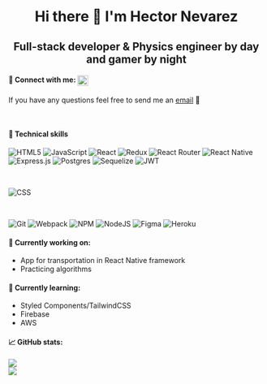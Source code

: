 <h1 align="center">
Hi there 👋 I'm Hector Nevarez
</h1>

<h2 align="center">
Full-stack developer & Physics engineer by day and gamer by night
</h2>

<h4>
🤝 Connect with me: 
<a href="https://www.linkedin.com/in/hector-nevarez">
<img align="center" src="https://cdn-icons.flaticon.com/png/128/3536/premium/3536505.png?token=exp=1641353671~hmac=c4c71b2bfba56acc0575b2224a1256d7" alt="icon | LinkedIn" width="21px"/>
</a>
</h4>

If you have any questions feel free to send me an <a href="mailto:hanevarezg@gmail.com?subject=Email from Github README">email</a> 💬

</br>

#### 💼 Technical skills
![HTML5](https://img.shields.io/badge/Code-HTML5-%23E34F26.svg?style=plastic&logo=html5&logoColor=%23E34F26)
![JavaScript](https://img.shields.io/badge/Code-JavaScript-yellow.svg?style=plastic&logo=javascript&logoColor=%23F7DF1E)
![React](https://img.shields.io/badge/Code-React-%2361DAFB.svg?style=plastic&logo=react&logoColor=%2361DAFB)
![Redux](https://img.shields.io/badge/Code-Redux-%23593d88.svg?style=plastic&logo=redux&logoColor=white)
![React Router](https://img.shields.io/badge/Code-React_Router-CA4245?style=plastic&logo=react-router&logoColor=CA4245)
![React Native](https://img.shields.io/badge/Code-React_Native-%2361DAFB.svg?style=plastic&logo=react&logoColor=%2361DAFB)
![Express.js](https://img.shields.io/badge/Code-Express.js-yellowgreen.svg?style=plastic&logo=express&logoColor=yellowgreen)
![Postgres](https://img.shields.io/badge/Code-PostgreSQL-%23316192.svg?style=plastic&logo=postgresql&logoColor=white)
![Sequelize](https://img.shields.io/badge/Code-Sequelize-52B0E7?style=plastic&logo=Sequelize&logoColor=52B0E7)
![JWT](https://img.shields.io/badge/Code-JWT-black?style=plastic&logo=JSON%20web%20tokens)

</br>

![CSS](https://img.shields.io/badge/Style-CSS-%231572B6.svg?style=plastic&logo=css3&logoColor=%231572B6)

</br>

![Git](https://img.shields.io/badge/Tools-Git-%23F05033.svg?style=plastic&logo=git&logoColor=%23F05033)
![Webpack](https://img.shields.io/badge/Tools-Webpack-%238DD6F9.svg?style=plastic&logo=webpack&logoColor=%238DD6F9)
![NPM](https://img.shields.io/badge/Code-NPM-red.svg?style=plastic&logo=npm&logoColor=white)
![NodeJS](https://img.shields.io/badge/Tools-Node.js-6DA55F?style=plastic&logo=node.js&logoColor=6DA55F)
![Figma](https://img.shields.io/badge/Tools-Figma-%23F24E1E.svg?style=plastic&logo=figma&logoColor=%23F24E1E)
![Heroku](https://img.shields.io/badge/Tools-Heroku-%23430098.svg?style=plastic&logo=heroku&logoColor=white)

#### 🔭 Currently working on:

- App for transportation in React Native framework
- Practicing algorithms

#### 🌱 Currently learning:

- Styled Components/TailwindCSS
- Firebase
- AWS

#### 📈 GitHub stats:

<a href="https://github.com/hector-nevarez">
  <img align="center" src="https://github-readme-stats.vercel.app/api?username=hector-nevarez&hide=issues,stars&show_icons=true&theme=vision-friendly-dark" />
</a>

</br>

<a href="https://github.com/hector-nevarez">
  <img align="center" src="https://github-readme-stats.vercel.app/api/top-langs/?username=hector-nevarez&layout=compact&theme=vision-friendly-dark&hide=Ruby&card_width=448" />
</a>

